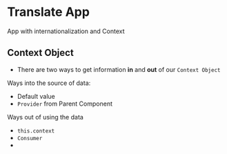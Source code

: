 # Translate App

App with internationalization and Context

## Context Object
- There are two ways to get information **in** and **out** of our `Context Object`

Ways into the source of data:
  -  Default value
  -  `Provider` from Parent Component

Ways out of using the data
- `this.context`
- `Consumer`
-